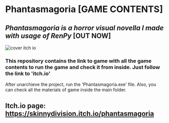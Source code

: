 # Phantasmagoria [GAME CONTENTS]
## ***Phantasmagoria is a horror visual novella I made with usage of RenPy***  [OUT NOW]

![cover itch io](https://github.com/user-attachments/assets/55e846e9-cbf9-4439-8847-ddacf4bb1681)


### This repository contains the link to game with all the game contents to run the game and check it from inside. Just follow the link to 'itch.io'

After unarchieve the project, run the 'Phantasmagoria.exe' file. Also, you can check all the materials of game inside the main folder.

## Itch.io page: https://skinnydivision.itch.io/phantasmagoria
